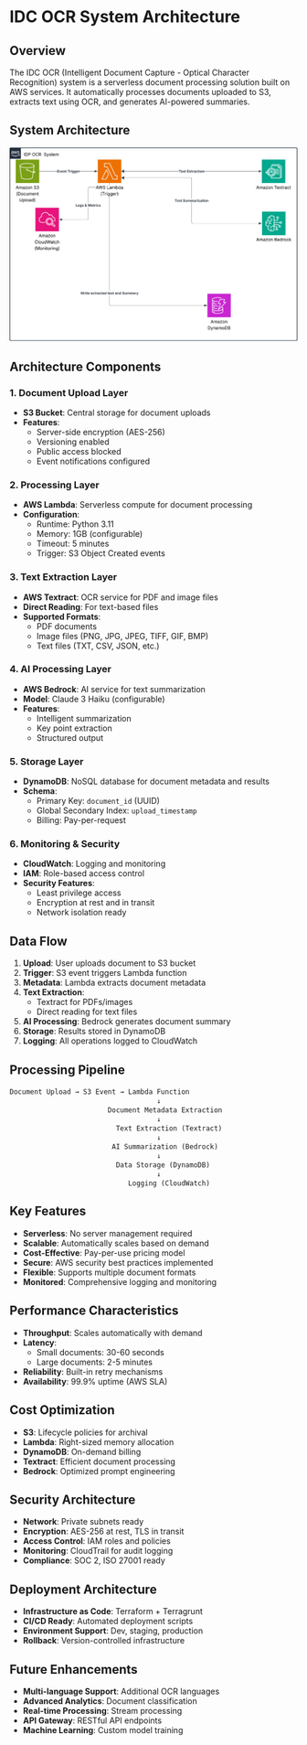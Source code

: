 # IDC OCR System Architecture

## Overview

The IDC OCR (Intelligent Document Capture - Optical Character Recognition) system is a serverless document processing solution built on AWS services. It automatically processes documents uploaded to S3, extracts text using OCR, and generates AI-powered summaries.

## System Architecture

![IDC OCR System Architecture](./idp-ocr.jpeg)

## Architecture Components

### 1. Document Upload Layer
- **S3 Bucket**: Central storage for document uploads
- **Features**: 
  - Server-side encryption (AES-256)
  - Versioning enabled
  - Public access blocked
  - Event notifications configured

### 2. Processing Layer
- **AWS Lambda**: Serverless compute for document processing
- **Configuration**:
  - Runtime: Python 3.11
  - Memory: 1GB (configurable)
  - Timeout: 5 minutes
  - Trigger: S3 Object Created events

### 3. Text Extraction Layer
- **AWS Textract**: OCR service for PDF and image files
- **Direct Reading**: For text-based files
- **Supported Formats**:
  - PDF documents
  - Image files (PNG, JPG, JPEG, TIFF, GIF, BMP)
  - Text files (TXT, CSV, JSON, etc.)

### 4. AI Processing Layer
- **AWS Bedrock**: AI service for text summarization
- **Model**: Claude 3 Haiku (configurable)
- **Features**:
  - Intelligent summarization
  - Key point extraction
  - Structured output

### 5. Storage Layer
- **DynamoDB**: NoSQL database for document metadata and results
- **Schema**:
  - Primary Key: `document_id` (UUID)
  - Global Secondary Index: `upload_timestamp`
  - Billing: Pay-per-request

### 6. Monitoring & Security
- **CloudWatch**: Logging and monitoring
- **IAM**: Role-based access control
- **Security Features**:
  - Least privilege access
  - Encryption at rest and in transit
  - Network isolation ready

## Data Flow

1. **Upload**: User uploads document to S3 bucket
2. **Trigger**: S3 event triggers Lambda function
3. **Metadata**: Lambda extracts document metadata
4. **Text Extraction**: 
   - Textract for PDFs/images
   - Direct reading for text files
5. **AI Processing**: Bedrock generates document summary
6. **Storage**: Results stored in DynamoDB
7. **Logging**: All operations logged to CloudWatch

## Processing Pipeline

```
Document Upload → S3 Event → Lambda Function
                                    ↓
                        Document Metadata Extraction
                                    ↓
                          Text Extraction (Textract)
                                    ↓
                         AI Summarization (Bedrock)
                                    ↓
                          Data Storage (DynamoDB)
                                    ↓
                             Logging (CloudWatch)
```

## Key Features

- **Serverless**: No server management required
- **Scalable**: Automatically scales based on demand
- **Cost-Effective**: Pay-per-use pricing model
- **Secure**: AWS security best practices implemented
- **Flexible**: Supports multiple document formats
- **Monitored**: Comprehensive logging and monitoring

## Performance Characteristics

- **Throughput**: Scales automatically with demand
- **Latency**: 
  - Small documents: 30-60 seconds
  - Large documents: 2-5 minutes
- **Reliability**: Built-in retry mechanisms
- **Availability**: 99.9% uptime (AWS SLA)

## Cost Optimization

- **S3**: Lifecycle policies for archival
- **Lambda**: Right-sized memory allocation
- **DynamoDB**: On-demand billing
- **Textract**: Efficient document processing
- **Bedrock**: Optimized prompt engineering

## Security Architecture

- **Network**: Private subnets ready
- **Encryption**: AES-256 at rest, TLS in transit
- **Access Control**: IAM roles and policies
- **Monitoring**: CloudTrail for audit logging
- **Compliance**: SOC 2, ISO 27001 ready

## Deployment Architecture

- **Infrastructure as Code**: Terraform + Terragrunt
- **CI/CD Ready**: Automated deployment scripts
- **Environment Support**: Dev, staging, production
- **Rollback**: Version-controlled infrastructure

## Future Enhancements

- **Multi-language Support**: Additional OCR languages
- **Advanced Analytics**: Document classification
- **Real-time Processing**: Stream processing
- **API Gateway**: RESTful API endpoints
- **Machine Learning**: Custom model training 
